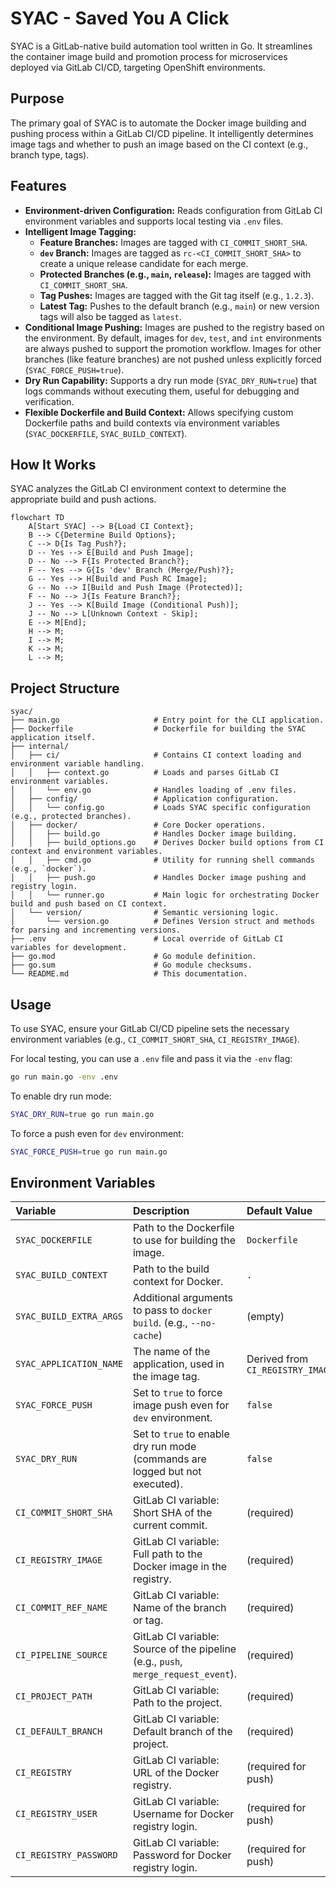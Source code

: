 # SYAC - Saved You A Click

SYAC is a GitLab-native build automation tool written in Go. It streamlines the container image build and promotion process for microservices deployed via GitLab CI/CD, targeting OpenShift environments.

## Purpose

The primary goal of SYAC is to automate the Docker image building and pushing process within a GitLab CI/CD pipeline. It intelligently determines image tags and whether to push an image based on the CI context (e.g., branch type, tags).

## Features

-   **Environment-driven Configuration:** Reads configuration from GitLab CI environment variables and supports local testing via `.env` files.
-   **Intelligent Image Tagging:**
    -   **Feature Branches:** Images are tagged with `CI_COMMIT_SHORT_SHA`.
    -   **`dev` Branch:** Images are tagged as `rc-<CI_COMMIT_SHORT_SHA>` to create a unique release candidate for each merge.
    -   **Protected Branches (e.g., `main`, `release`):** Images are tagged with `CI_COMMIT_SHORT_SHA`.
    -   **Tag Pushes:** Images are tagged with the Git tag itself (e.g., `1.2.3`).
    -   **Latest Tag:** Pushes to the default branch (e.g., `main`) or new version tags will also be tagged as `latest`.
-   **Conditional Image Pushing:** Images are pushed to the registry based on the environment. By default, images for `dev`, `test`, and `int` environments are always pushed to support the promotion workflow. Images for other branches (like feature branches) are not pushed unless explicitly forced (`SYAC_FORCE_PUSH=true`).
-   **Dry Run Capability:** Supports a dry run mode (`SYAC_DRY_RUN=true`) that logs commands without executing them, useful for debugging and verification.
-   **Flexible Dockerfile and Build Context:** Allows specifying custom Dockerfile paths and build contexts via environment variables (`SYAC_DOCKERFILE`, `SYAC_BUILD_CONTEXT`).

## How It Works

SYAC analyzes the GitLab CI environment context to determine the appropriate build and push actions.

```mermaid
flowchart TD
    A[Start SYAC] --> B{Load CI Context};
    B --> C{Determine Build Options};
    C --> D{Is Tag Push?};
    D -- Yes --> E[Build and Push Image];
    D -- No --> F{Is Protected Branch?};
    F -- Yes --> G{Is 'dev' Branch (Merge/Push)?};
    G -- Yes --> H[Build and Push RC Image];
    G -- No --> I[Build and Push Image (Protected)];
    F -- No --> J{Is Feature Branch?};
    J -- Yes --> K[Build Image (Conditional Push)];
    J -- No --> L[Unknown Context - Skip];
    E --> M[End];
    H --> M;
    I --> M;
    K --> M;
    L --> M;
```

## Project Structure

```plaintext
syac/
├── main.go                     # Entry point for the CLI application.
├── Dockerfile                  # Dockerfile for building the SYAC application itself.
├── internal/
│   ├── ci/                     # Contains CI context loading and environment variable handling.
│   │   ├── context.go          # Loads and parses GitLab CI environment variables.
│   │   └── env.go              # Handles loading of .env files.
│   ├── config/                 # Application configuration.
│   │   └── config.go           # Loads SYAC specific configuration (e.g., protected branches).
│   ├── docker/                 # Core Docker operations.
│   │   ├── build.go            # Handles Docker image building.
│   │   ├── build_options.go    # Derives Docker build options from CI context and environment variables.
│   │   ├── cmd.go              # Utility for running shell commands (e.g., `docker`).
│   │   ├── push.go             # Handles Docker image pushing and registry login.
│   │   └── runner.go           # Main logic for orchestrating Docker build and push based on CI context.
│   └── version/                # Semantic versioning logic.
│       └── version.go          # Defines Version struct and methods for parsing and incrementing versions.
├── .env                        # Local override of GitLab CI variables for development.
├── go.mod                      # Go module definition.
├── go.sum                      # Go module checksums.
└── README.md                   # This documentation.
```

## Usage

To use SYAC, ensure your GitLab CI/CD pipeline sets the necessary environment variables (e.g., `CI_COMMIT_SHORT_SHA`, `CI_REGISTRY_IMAGE`).

For local testing, you can use a `.env` file and pass it via the `-env` flag:

```bash
go run main.go -env .env
```

To enable dry run mode:

```bash
SYAC_DRY_RUN=true go run main.go
```

To force a push even for `dev` environment:

```bash
SYAC_FORCE_PUSH=true go run main.go
```

## Environment Variables

| Variable              | Description                                                                 | Default Value |
| :-------------------- | :-------------------------------------------------------------------------- | :------------ |
| `SYAC_DOCKERFILE`     | Path to the Dockerfile to use for building the image.                       | `Dockerfile`  |
| `SYAC_BUILD_CONTEXT`  | Path to the build context for Docker.                                       | `.`           |
| `SYAC_BUILD_EXTRA_ARGS` | Additional arguments to pass to `docker build`. (e.g., `--no-cache`)      | (empty)       |
| `SYAC_APPLICATION_NAME` | The name of the application, used in the image tag.                         | Derived from `CI_REGISTRY_IMAGE` |
| `SYAC_FORCE_PUSH`     | Set to `true` to force image push even for `dev` environment.               | `false`       |
| `SYAC_DRY_RUN`        | Set to `true` to enable dry run mode (commands are logged but not executed).| `false`       |
| `CI_COMMIT_SHORT_SHA` | GitLab CI variable: Short SHA of the current commit.                        | (required)    |
| `CI_REGISTRY_IMAGE`   | GitLab CI variable: Full path to the Docker image in the registry.          | (required)    |
| `CI_COMMIT_REF_NAME`  | GitLab CI variable: Name of the branch or tag.                              | (required)    |
| `CI_PIPELINE_SOURCE`  | GitLab CI variable: Source of the pipeline (e.g., `push`, `merge_request_event`). | (required)    |
| `CI_PROJECT_PATH`     | GitLab CI variable: Path to the project.                                    | (required)    |
| `CI_DEFAULT_BRANCH`   | GitLab CI variable: Default branch of the project.                          | (required)    |
| `CI_REGISTRY`         | GitLab CI variable: URL of the Docker registry.                             | (required for push) |
| `CI_REGISTRY_USER`    | GitLab CI variable: Username for Docker registry login.                     | (required for push) |
| `CI_REGISTRY_PASSWORD`| GitLab CI variable: Password for Docker registry login.                     | (required for push) |
